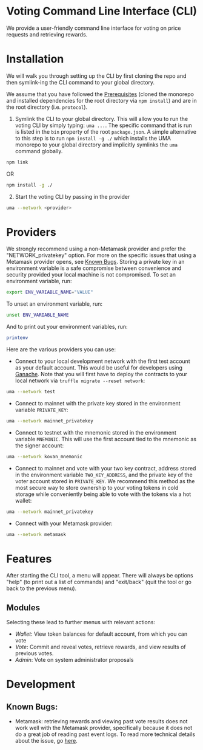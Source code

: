 # Voting Command Line Interface (CLI)

We provide a user-friendly command line interface for voting on price requests and retrieving rewards.

# Installation

We will walk you through setting up the CLI by first cloning the repo and then symlink-ing the CLI command to your global directory.

We assume that you have followed the [Prerequisites](./prerequisites.md) (cloned the monorepo and installed dependencies for the root directory via `npm install`) and are in the root directory (i.e. `protocol`).

1. Symlink the CLI to your global directory. This will allow you to run the voting CLI by simply typing: `uma ...`. The specific command that is run is listed in the `bin` property of the root `package.json`. A simple alternative to this step is to run `npm install -g ./` which installs the UMA monorepo to your global directory and implicitly symlinks the `uma` command globally.

```sh
npm link
```
OR
```sh
npm install -g ./
```

2. Start the voting CLI by passing in the provider

```sh
uma --network <provider>
```

# Providers

We strongly recommend using a non-Metamask provider and prefer the "NETWORK_privatekey" option. For more on the specific issues that using a Metamask provider opens, see [Known Bugs](#known-bugs). Storing a private key in an environment variable is a safe compromise between convenience and security provided your local machine is not compromised. To set an environment variable, run:
```sh
export ENV_VARIABLE_NAME="VALUE"
```
To unset an environment variable, run:
```sh
unset ENV_VARIABLE_NAME
```
And to print out your environment variables, run:
```sh
printenv
```

Here are the various providers you can use:

- Connect to your local development network with the first test account as your default account. This would be useful for developers using [Ganache](https://github.com/trufflesuite/ganache). Note that you will first have to deploy the contracts to your local network via `truffle migrate --reset network`:

```sh
uma --network test
```

- Connect to mainnet with the private key stored in the environment variable `PRIVATE_KEY`:

```sh
uma --network mainnet_privatekey
```

- Connect to testnet with the mnemonic stored in the environment variable `MNEMONIC`. This will use the first account tied to the mnemonic as the signer account:

```sh
uma --network kovan_mnemonic
```

- Connect to mainnet and vote with your two key contract, address stored in the environment variable `TWO_KEY_ADDRESS`, and the private key of the voter account stored in `PRIVATE_KEY`. We recommend this method as the most secure way to store ownership to your voting tokens in cold storage while conveniently being able to vote with the tokens via a hot wallet:

```sh
uma --network mainnet_privatekey
```

- Connect with your Metamask provider:

```sh
uma --network metamask
```

# Features

After starting the CLI tool, a menu will appear. There will always be options "help" (to print out a list of commands) and "exit/back" (quit the tool or go back to the previous menu). 

## Modules

Selecting these lead to further menus with relevant actions:
- *Wallet*: View token balances for default account, from which you can vote
- *Vote*: Commit and reveal votes, retrieve rewards, and view results of previous votes.
- *Admin*: Vote on system administrator proposals

# Development

## Known Bugs:

- Metamask: retrieving rewards and viewing past vote results does not work well with the Metamask provider, specifically because it does not do a great job of reading past event logs. To read more technical details about the issue, go [here](https://github.com/UMAprotocol/protocol/issues/901).